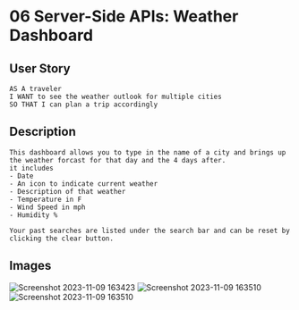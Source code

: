 # 06 Server-Side APIs: Weather Dashboard

## User Story

```
AS A traveler
I WANT to see the weather outlook for multiple cities
SO THAT I can plan a trip accordingly
```

## Description

```
This dashboard allows you to type in the name of a city and brings up the weather forcast for that day and the 4 days after.
it includes
- Date
- An icon to indicate current weather
- Description of that weather
- Temperature in F
- Wind Speed in mph
- Humidity %

Your past searches are listed under the search bar and can be reset by clicking the clear button.
```

## Images
![Screenshot 2023-11-09 163423](https://github.com/Ayorkster/Challenge6-weather/assets/132170199/8f5d74b0-9471-4440-b290-543c7e3d229f)
![Screenshot 2023-11-09 163510](https://github.com/Ayorkster/Challenge6-weather/assets/132170199/50998e51-fe4c-4d00-83f0-a2d8ac5c942e)
![Screenshot 2023-11-09 163510](https://github.com/Ayorkster/Challenge6-weather/assets/132170199/4773577d-241b-48e9-a3da-411a5d75de28)


